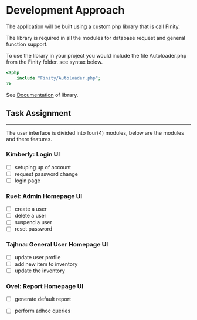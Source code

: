 # Development Approach

The application will be built using a custom php library that is call Finity. 

The library is required in all the modules for database request and general function support. 

To use the library in your project you would include the file Autoloader.php from the Finity folder. see syntax below.
<!-- language: php -->
```php
<?php
    include "Finity/Autoloader.php";
?>
```
See [Documentation](finity.md) of library. 

## Task Assignment 

---
The user interface is divided into four(4) modules, below are the modules and there features. 

### Kimberly: Login UI

- [ ] setuping up of account 
- [ ] request password change
- [ ] login page
    
### Ruel: Admin Homepage UI
- [ ] create a user
- [ ] delete a user
- [ ] suspend a user
- [ ] reset password

### Tajhna: General User Homepage UI
- [ ] update user profile
- [ ] add new item to inventory
- [ ] update the inventory

### Ovel: Report Homepage UI 
- [ ] generate default report
- [ ] perform adhoc queries


